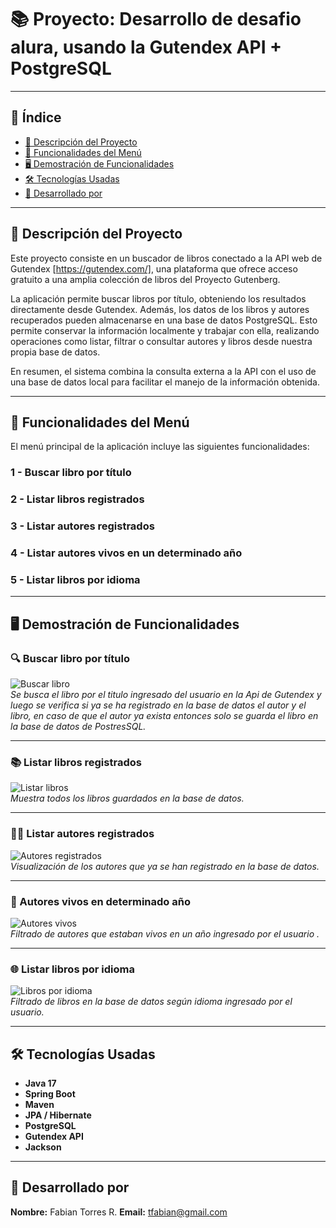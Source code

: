 # 📚 Proyecto: Desarrollo de desafio alura, usando la Gutendex API + PostgreSQL

---

## 📑 Índice

- [📖 Descripción del Proyecto](#-descripción-del-proyecto)
- [🧭 Funcionalidades del Menú](#-funcionalidades-del-menú)
- [🖥️ Demostración de Funcionalidades](#-demostración-de-funcionalidades)
- [🛠️ Tecnologías Usadas](#-tecnologías-usadas)
- [👤 Desarrollado por](#-desarrollado-por)

---

## 📖 Descripción del Proyecto

Este proyecto consiste en un buscador de libros conectado a la API web de Gutendex [https://gutendex.com/], una plataforma que ofrece acceso gratuito a una amplia colección de libros del Proyecto Gutenberg.

La aplicación permite buscar libros por título, obteniendo los resultados directamente desde Gutendex. Además, los datos de los libros y autores recuperados pueden almacenarse en una base de datos PostgreSQL. Esto permite conservar la información localmente y trabajar con ella, realizando operaciones como listar, filtrar o consultar autores y libros desde nuestra propia base de datos.

En resumen, el sistema combina la consulta externa a la API con el uso de una base de datos local para facilitar el manejo de la información obtenida.

---

## 🧭 Funcionalidades del Menú

El menú principal de la aplicación incluye las siguientes funcionalidades:

### 1 - Buscar libro por título

### 2 - Listar libros registrados

### 3 - Listar autores registrados  

### 4 - Listar autores vivos en un determinado año  

### 5 - Listar libros por idioma  

---

## 🖥️ Demostración de Funcionalidades

### 🔍 Buscar libro por título
![Buscar libro](ruta/a/imagen_buscar_libro.png)  
*Se busca el libro por el titulo ingresado del usuario en la Api de Gutendex y luego se verifica si ya se ha registrado en la base de datos el autor y el libro, en caso de que el autor ya exista entonces solo se guarda el libro en la base de datos de PostresSQL.*

---

### 📚 Listar libros registrados
![Listar libros](ruta/a/imagen_listar_libros.png)  
*Muestra todos los libros guardados en la base de datos.*

---

### 🧑‍🎨 Listar autores registrados
![Autores registrados](ruta/a/imagen_autores_registrados.png)  
*Visualización de los autores que ya se han registrado en la base de datos.*

---

### 📅 Autores vivos en determinado año
![Autores vivos](ruta/a/imagen_autores_vivos.png)  
*Filtrado de autores que estaban vivos en un año ingresado por el usuario .*

---

### 🌐 Listar libros por idioma
![Libros por idioma](ruta/a/imagen_libros_idioma.png)  
*Filtrado de libros en la base de datos según idioma ingresado por el usuario.*

---

## 🛠️ Tecnologías Usadas

- **Java 17**
- **Spring Boot**
- **Maven**
- **JPA / Hibernate**
- **PostgreSQL**
- **Gutendex API**
- **Jackson**

---

## 👤 Desarrollado por

**Nombre:** Fabian Torres R.
**Email:** tfabian@gmail.com
